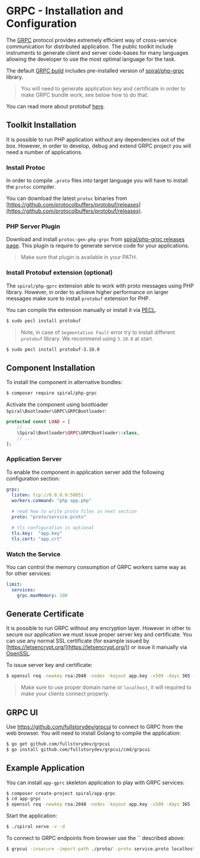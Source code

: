 # GRPC - Installation and Configuration
The [GRPC](https://grpc.io/) protocol provides extremely efficient way of cross-service communication for distributed 
application. The public toolkit include instruments to generate client and server code-bases for many languages
allowing the developer to use the most optimal language for the task.

The default [GRPC build](https://github.com/spiral/app-grpc) includes pre-installed version of [spiral/php-grpc](https://github.com/spiral/php-grpc) 
library.

> You will need to generate application key and certificate in order to make GRPC bundle work, see below how to do that.

You can read more about protobuf [here](https://developers.google.com/protocol-buffers/docs/overview).

## Toolkit Installation
It is possible to run PHP application without any dependencies out of the box. However, in order to develop, debug
and extend GRPC project you will need a number of applications. 

### Install Protoc
In order to compile `.proto` files into target language you will have to install the `protoc` compiler.

You can download the latest `protoc` binaries from [https://github.com/protocolbuffers/protobuf/releases](https://github.com/protocolbuffers/protobuf/releases).

### PHP Server Plugin 
Download and install `protoc-gen-php-grpc` from [spiral/php-grpc releases page](https://github.com/spiral/php-grpc/releases). 
This plugin is require to generate service code for your applications.

> Make sure that plugin is available in your PATH.

### Install Protobuf extension (optional)
The `spiral/php-gprc` extension able to work with proto messages using PHP library. However, in order to achieve higher
performance on larger messages make sure to install `protobuf` extension for PHP.

You can compile the extension manually or install it via [PECL](https://pecl.php.net/package/protobuf).

```bash
$ sudo pecl install protobuf
```

> Note, in case of `Segmentation Fault` error try to install different `protobuf` library. We recommend using `3.10.0` 
> at start. 

```bash
$ sudo pecl install protobuf-3.10.0
```

## Component Installation
To install the component in alternative bundles: 

```bash
$ composer require spiral/php-grpc
```

Activate the component using bootloader `Spiral\Bootloader\GRPC\GRPCBootloader`:

```php
protected const LOAD = [
    // ...
    \Spiral\Bootloader\GRPC\GRPCBootloader::class,
    // ...
];
```

### Application Server
To enable the component in application server add the following configuration section:

```yaml
grpc:
  listen: tcp://0.0.0.0:50051
  workers.command: "php app.php" 
    
  # read how to write proto files in next section
  proto: "proto/service.proto"

  # tls configuration is optional
  tls.key:  "app.key"
  tls.cert: "app.crt"
```

### Watch the Service
You can control the memory consumption of GRPC workers same way as for other services:

```yaml
limit:
  services:
    grpc.maxMemory: 100
```

## Generate Certificate
It is possible to run GRPC without any encryption layer. However in other to secure our application we must issue proper
server key and certificate. You can use any normal SSL certificate (for example issued by [https://letsencrypt.org/](https://letsencrypt.org/)) or
issue it manually via [OpenSSL](https://www.openssl.org/).

To issue server key and certificate:

```bash
$ openssl req -newkey rsa:2048 -nodes -keyout app.key -x509 -days 365 -out app.crt
```

> Make sure to use proper domain name or `localhost`, it will required to make your clients connect properly.

## GRPC UI
Use https://github.com/fullstorydev/grpcui to connect to GRPC from the web browser. You will need to install Golang
to compile the application:

```bash
$ go get github.com/fullstorydev/grpcui
$ go install github.com/fullstorydev/grpcui/cmd/grpcui
```

## Example Application
You can install `app-gprc` skeleton application to play with GRPC services:

```bash
$ composer create-project spiral/app-grpc
$ cd app-grpc
$ openssl req -newkey rsa:2048 -nodes -keyout app.key -x509 -days 365 -out app.crt
```

Start the application:

```bash
$ ./spiral serve -v -d
```

To connect to GRPC endpoints from browser use the `` described above:

```bash
$ grpcui -insecure -import-path ./proto/ -proto service.proto localhost:50051
```
